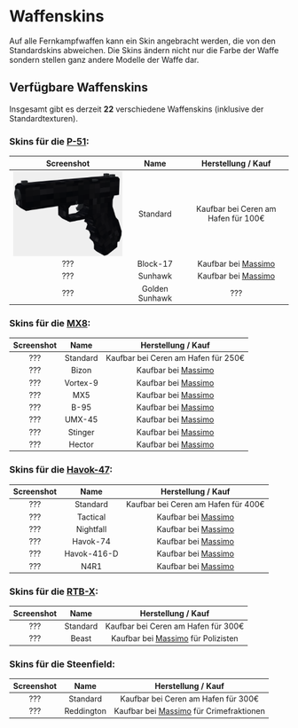 # Waffenskins

Auf alle Fernkampfwaffen kann ein Skin angebracht werden, die von den Standardskins abweichen.
Die Skins ändern nicht nur die Farbe der Waffe sondern stellen ganz andere Modelle der Waffe dar.

## Verfügbare Waffenskins
Insgesamt gibt es derzeit **22** verschiedene Waffenskins (inklusive der Standardtexturen).

### Skins für die [P-51](../../items/weapons/pistole.md):

<table>
<thead>
<tr>
<th style="text-align:center"> Screenshot </th>
<th style="text-align:center">Name</th>
<th style="text-align:center">Herstellung / Kauf</th>
</thead>
<tbody>
<tr>
<td style="text-align:center"> <img align="center" src="../../../assets/image/items/weapons/P-51.png"> </td>
<td style="text-align:center">Standard</td>
<td style="text-align:center">Kaufbar bei Ceren am Hafen für 100€</td>
</tr>
<tr>
<td style="text-align:center">???</td>
<td style="text-align:center">Block-17</td>
<td style="text-align:center">Kaufbar bei <a href="../../other/massimo.md">Massimo</a></td>
</tr>
<tr>
<td style="text-align:center">???</td>
<td style="text-align:center">Sunhawk</td>
<td style="text-align:center">Kaufbar bei <a href="../../other/massimo.md">Massimo</a></td>
</tr>
<tr>
<td style="text-align:center">???</td>
<td style="text-align:center">Golden Sunhawk</td>
<td style="text-align:center">???</td>
</tr>
</tbody>
</table>

### Skins für die [MX8](../../items/weapons/maschinenpistole.md):

| Screenshot | Name | Herstellung / Kauf |
|:-:|:-:|:-:|
| ??? | Standard | Kaufbar bei Ceren am Hafen für 250€ |
| ??? | Bizon | Kaufbar bei [Massimo](../../other/massimo.md) |
| ??? | Vortex-9 | Kaufbar bei [Massimo](../../other/massimo.md) |
| ??? | MX5 | Kaufbar bei [Massimo](../../other/massimo.md) |
| ??? | B-95 | Kaufbar bei [Massimo](../../other/massimo.md) |
| ??? | UMX-45 | Kaufbar bei [Massimo](../../other/massimo.md) |
| ??? | Stinger | Kaufbar bei [Massimo](../../other/massimo.md) |
| ??? | Hector | Kaufbar bei [Massimo](../../other/massimo.md) |

### Skins für die [Havok-47](../../items/weapons/sturmgewehr.md):

| Screenshot | Name | Herstellung / Kauf |
|:-:|:-:|:-:|
| ??? | Standard | Kaufbar bei Ceren am Hafen für 400€ |
| ??? | Tactical | Kaufbar bei [Massimo](../../other/massimo.md) |
| ??? | Nightfall | Kaufbar bei [Massimo](../../other/massimo.md) |
| ??? | Havok-74 | Kaufbar bei [Massimo](../../other/massimo.md) |
| ??? | Havok-416-D | Kaufbar bei [Massimo](../../other/massimo.md) |
| ??? | N4R1 | Kaufbar bei [Massimo](../../other/massimo.md) |

### Skins für die [RTB-X](../../items/weapons/sniper.md):

| Screenshot | Name | Herstellung / Kauf |
|:-:|:-:|:-:|
| ??? | Standard | Kaufbar bei Ceren am Hafen für 300€ |
| ??? | Beast | Kaufbar bei [Massimo](../../other/massimo.md) für Polizisten |

### Skins für die Steenfield:

| Screenshot | Name | Herstellung / Kauf |
|:-:|:-:|:-:|
| ??? | Standard | Kaufbar bei Ceren am Hafen für 300€ |
| ??? | Reddington | Kaufbar bei [Massimo](../../other/massimo.md) für Crimefraktionen |
